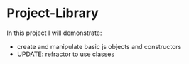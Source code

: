 # Project-Library

In this project I will demonstrate: 
- create and manipulate basic js objects and constructors 
- UPDATE: refractor to use classes